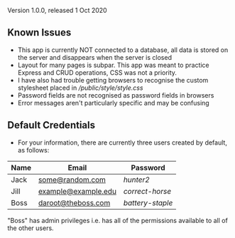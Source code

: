 Version 1.0.0, released 1 Oct 2020

## Known Issues

* This app is currently NOT connected to a database, all data is stored on the server and disappears when the server is closed
* Layout for many pages is subpar. This app was meant to practice Express and CRUD operations, CSS was not a priority.
* I have also had trouble getting browsers to recognise the custom stylesheet placed in */public/style/style.css*
* Password fields are not recognised as password fields in browsers
* Error messages aren't particularly specific and may be confusing

## Default Credentials

* For your information, there are currently three users created by default, as follows:

Name | Email | Password
---|---|---
Jack | some@random.com | *hunter2*
Jill | example@example.edu | *correct-horse*
Boss | daroot@theboss.com | *battery-staple*

"Boss" has admin privileges i.e. has all of the permissions available to all of the other users.
